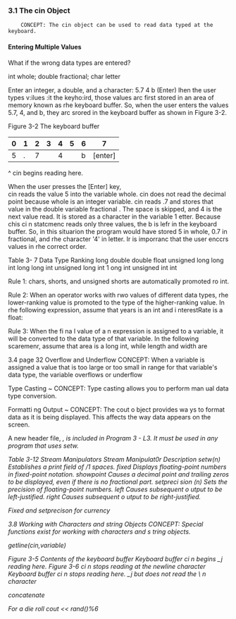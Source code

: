 ### 3.1 The cin Object
        CONCEPT: The cin object can be used to read data typed at the keyboard.
        
#### Entering Multiple Values 
What if the wrong data types are entered?

int whole;
double fractional;
char letter

Enter an integer, a double, and a character: 5.7 4 b (Enter)
lhen the user types v:ilues :it the keyho:ird, those values arc first stored in an area of
memory known as rhe keyboard buffer. So, when the user enters the values 5.7, 4, and b,
they arc srored in the keyboard buffer as shown in Figure 3-2.

Figure 3-2 The keyboard buffer  

0   | 1    | 2   | 3   | 4   |  5  | 6   | 7   
--- | ---  | --- | --- | --- | --- | --- | --- 
5   | .    | 7   |     | 4   |     | b   | [enter]
^
cin begins reading here.

When the user presses the [Enter] key,  
cin reads the value 5 into the variable whole. 
cin does not read the decimal point because whole is an integer variable. 
cin reads .7 and stores that value in the double variable fractional . 
The space is skipped, and 4 is the next
value read. It is stored as a character in the variable 1 etter. Because chis ci n statcmenc
reads only three values, the b is lefr in the keyboard buffer. So, in this situarion the program
would have stored 5 in whole, 0.7 in fractional, and rhe character '4' in letter. Ir is
imporranc that the user enccrs values in rhe correct order.


Table 3- 7 Data Type Ranking
long double
double
float
unsigned long long int
long long int
unsigned long int
1 ong int
unsigned int
int



Rule 1: chars, shorts, and unsigned shorts are automatically promoted ro int.

Rule 2: When an operator works with rwo values of different data types, rhe lower-ranking
value is promoted to the type of the higher-ranking value.
In rhe following expression, assume that years is an int and i nterestRate is a float:

Rule 3: When the fi na l value of a n expression is assigned to a variable, it will be converted
to the data type of that variable.
In the following scaremenr, assume that area is a long int, while length and width are

3.4 page 32
Overflow and Underflow
CONCEPT: When a variable is assigned a value that is too large or too small in
range for that variable's data type, the variable overflows or underflow

Type Casting
~ CONCEPT:
Type casting allows you to perform man ual data type conversion.

Formatti ng Output
~ CONCEPT: The cout o bject provides wa ys to format data as it is being displayed.
This affects the way data appears on the screen.

A new header file, <i omani p>, is included in Program 3 - L3. It must be used
in any program that uses setw.
 
Table 3-12 Stream Manipulators
Stream Manipulat0r Description
setw(n) Establishes a print field of /1 spaces.
fixed Displays floating-point numbers in fixed-point notation.
showpoint Causes a decimal point and trailing zeros to be displayed,
even if there is no fractional part.
setpreci sion (n) Sets the precision of floating-point numbers.
left Causes subsequent o utput to be left-justified.
right Causes subsequent o utput to be right-justified.


Fixed and setprecison for currency

3.8 Working with Characters and string Objects
CONCEPT: Special functions exist for working with characters and s tring objects.

getline(cin,variable)

Figure 3-5
Contents of the keyboard buffer
Keyboard buffer
ci n begins _j
reading here.
Figure 3-6
ci n stops reading at the newline character
Keyboard buffer
ci n stops reading here. _j
but does not read the \ n
character

concatenate

For a die roll 
cout << rand()%6




